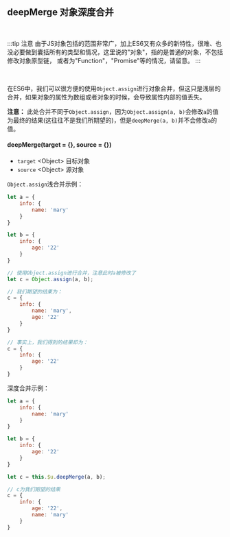 ## deepMerge 对象深度合并

<demo-model url="/pages/library/deepMerge/index"></demo-model>

<br>

:::tip 注意
由于JS对象包括的范围非常广，加上ES6又有众多的新特性，很难、也没必要做到囊括所有的类型和情况，这里说的"对象"，指的是普通的对象，不包括修改对象原型链，
或者为"Function"，"Promise"等的情况，请留意。
:::

<br>

在ES6中，我们可以很方便的使用`Object.assign`进行对象合并，但这只是浅层的合并，如果对象的属性为数组或者对象的时候，会导致属性内部的值丢失。
  
**注意：** 此处合并不同于`Object.assign`，因为`Object.assign(a, b)`会修改`a`的值为最终的结果(这往往不是我们所期望的)，但是`deepMerge(a, b)`并不会修改`a`的值。


#### deepMerge(target = {}, source = {})

- `target` <Object\> 目标对象
- `source` <Object\> 源对象

`Object.assign`浅合并示例：

```js
let a = {
	info: {
		name: 'mary'
	}
}

let b = {
	info: {
		age: '22'
	}
}

// 使用Object.assign进行合并，注意此时a被修改了
let c = Object.assign(a, b);

// 我们期望的结果为：
c = {
	info: {
		name: 'mary',
		age: '22'
	}
}

// 事实上，我们得到的结果却为：
c = {
	info: {
		age: '22'
	}
}
```

深度合并示例：

```js
let a = {
	info: {
		name: 'mary'
	}
}

let b = {
	info: {
		age: '22'
	}
}

let c = this.$u.deepMerge(a, b);

// c为我们期望的结果
c = {
	info: {
		age: '22',
		name: 'mary'
	}
}
```